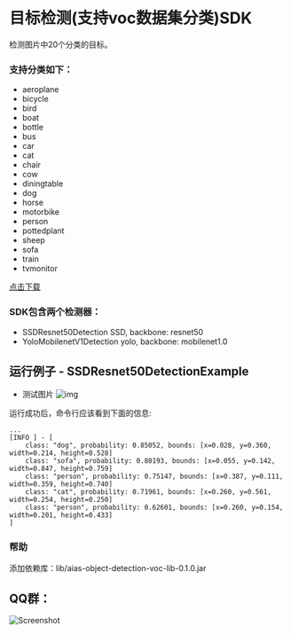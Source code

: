 # 目标检测(支持voc数据集分类)SDK
检测图片中20个分类的目标。

### 支持分类如下：
- aeroplane
- bicycle
- bird
- boat
- bottle
- bus
- car
- cat
- chair
- cow
- diningtable
- dog
- horse
- motorbike
- person
- pottedplant
- sheep
- sofa
- train
- tvmonitor

[点击下载](https://djl-model.oss-cn-hongkong.aliyuncs.com/AIAS/object_detection_sdk/voc_classes.txt)

### SDK包含两个检测器：
-  SSDResnet50Detection
SSD, backbone: resnet50
-  YoloMobilenetV1Detection
yolo, backbone: mobilenet1.0

## 运行例子 - SSDResnet50DetectionExample
- 测试图片
![img](https://djl-model.oss-cn-hongkong.aliyuncs.com/AIAS/object_detection_sdk/SSDResnet50Detection.png)

运行成功后，命令行应该看到下面的信息:
```text
...
[INFO ] - [
	class: "dog", probability: 0.85052, bounds: [x=0.028, y=0.360, width=0.214, height=0.528]
	class: "sofa", probability: 0.80193, bounds: [x=0.055, y=0.142, width=0.847, height=0.759]
	class: "person", probability: 0.75147, bounds: [x=0.387, y=0.111, width=0.359, height=0.740]
	class: "cat", probability: 0.71961, bounds: [x=0.260, y=0.561, width=0.254, height=0.250]
	class: "person", probability: 0.62601, bounds: [x=0.260, y=0.154, width=0.201, height=0.433]
]
```

### 帮助 
添加依赖库：lib/aias-object-detection-voc-lib-0.1.0.jar

## QQ群：
![Screenshot](https://djl-model.oss-cn-hongkong.aliyuncs.com/AIAS/OCR/OCR_QQ.png)
